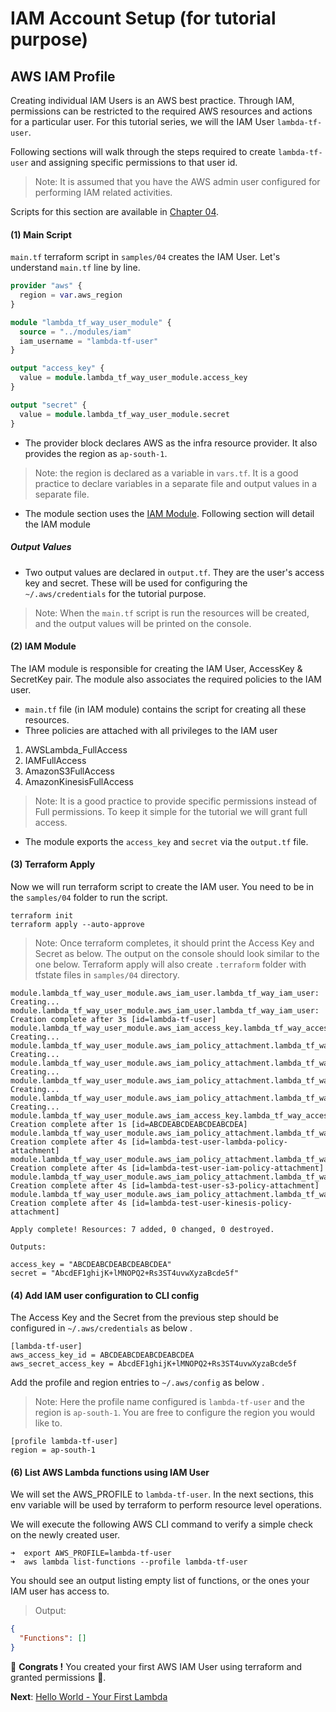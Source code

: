# IAM Account Setup (for tutorial purpose)

## AWS IAM Profile
Creating individual IAM Users is an AWS best practice. Through IAM, permissions can be restricted to the 
required AWS resources and actions for a particular user. For this tutorial series, we will 
the IAM User `lambda-tf-user`.

Following sections will walk through the steps required to create `lambda-tf-user` and assigning specific permissions 
to that user id.

> Note: It is assumed that you have the AWS admin user configured for performing IAM related activities.

Scripts for this section are available in [Chapter 04](../samples/04).

#### (1) Main Script
`main.tf` terraform script in `samples/04` creates the IAM User. Let's understand `main.tf` line by line. 

```terraform
provider "aws" {
  region = var.aws_region
}

module "lambda_tf_way_user_module" {
  source = "../modules/iam"
  iam_username = "lambda-tf-user"
}

output "access_key" {
  value = module.lambda_tf_way_user_module.access_key
}

output "secret" {
  value = module.lambda_tf_way_user_module.secret
}
``` 

- The provider block declares AWS as the infra resource provider. It also provides the region as `ap-south-1`. 
> Note: the region is declared as a variable in `vars.tf`. It is a good practice to declare variables in a separate file
and output values in a separate file.
- The module section uses the [IAM Module](../samples/modules/iam). Following section will detail the IAM module
##### Output Values
- Two output values are declared in `output.tf`. They are the user's access key and secret. These will be used for 
configuring the `~/.aws/credentials` for the tutorial purpose.
> Note: When the `main.tf` script is run the resources will be created, and the output values will be 
printed on the console.

#### (2) IAM Module
The IAM module is responsible for creating the IAM User, AccessKey & SecretKey pair. The module also associates 
the required policies to the IAM user. 
- `main.tf` file (in IAM module) contains the script for creating all these resources.
- Three policies are attached with all privileges to the IAM user
1. AWSLambda_FullAccess
2. IAMFullAccess
3. AmazonS3FullAccess
4. AmazonKinesisFullAccess

>Note: It is a good practice to provide specific permissions instead of Full permissions. To keep it simple for 
the tutorial we will grant full access.  

- The module exports the `access_key` and `secret` via the `output.tf` file.

#### (3) Terraform Apply
Now we will run terraform script to create the IAM user. You need to be in the `samples/04` folder to run the script. 

```shell script
terraform init
terraform apply --auto-approve  
```
> Note: Once terraform completes, it should print the Access Key and Secret as below. 
The output on the console should look similar to the one below.
Terraform apply will also create `.terraform` folder with tfstate files in `samples/04` directory.

```shell script
module.lambda_tf_way_user_module.aws_iam_user.lambda_tf_way_iam_user: Creating...
module.lambda_tf_way_user_module.aws_iam_user.lambda_tf_way_iam_user: Creation complete after 3s [id=lambda-tf-user]
module.lambda_tf_way_user_module.aws_iam_access_key.lambda_tf_way_access_key: Creating...
module.lambda_tf_way_user_module.aws_iam_policy_attachment.lambda_tf_way_lambda_policy: Creating...
module.lambda_tf_way_user_module.aws_iam_policy_attachment.lambda_tf_way_iam_policy: Creating...
module.lambda_tf_way_user_module.aws_iam_policy_attachment.lambda_tf_way_s3_policy: Creating...
module.lambda_tf_way_user_module.aws_iam_policy_attachment.lambda_tf_way_kinesis_policy: Creating...
module.lambda_tf_way_user_module.aws_iam_access_key.lambda_tf_way_access_key: Creation complete after 1s [id=ABCDEABCDEABCDEABCDEA]
module.lambda_tf_way_user_module.aws_iam_policy_attachment.lambda_tf_way_lambda_policy: Creation complete after 4s [id=lambda-test-user-lambda-policy-attachment]
module.lambda_tf_way_user_module.aws_iam_policy_attachment.lambda_tf_way_iam_policy: Creation complete after 4s [id=lambda-test-user-iam-policy-attachment]
module.lambda_tf_way_user_module.aws_iam_policy_attachment.lambda_tf_way_s3_policy: Creation complete after 4s [id=lambda-test-user-s3-policy-attachment]
module.lambda_tf_way_user_module.aws_iam_policy_attachment.lambda_tf_way_kinesis_policy: Creation complete after 4s [id=lambda-test-user-kinesis-policy-attachment]

Apply complete! Resources: 7 added, 0 changed, 0 destroyed.

Outputs:

access_key = "ABCDEABCDEABCDEABCDEA"
secret = "AbcdEF1ghijK+lMNOPQ2+Rs3ST4uvwXyzaBcde5f"
```

#### (4) Add IAM user configuration to CLI config
The Access Key and the Secret from the previous step should be configured in `~/.aws/credentials` as below . 

```
[lambda-tf-user]
aws_access_key_id = ABCDEABCDEABCDEABCDEA
aws_secret_access_key = AbcdEF1ghijK+lMNOPQ2+Rs3ST4uvwXyzaBcde5f
```

Add the profile and region entries to `~/.aws/config` as below .
> Note: Here the profile name configured is `lambda-tf-user` and the region is `ap-south-1`. You are free to configure
the region you would like to.  

```
[profile lambda-tf-user]
region = ap-south-1
```

#### (6) List AWS Lambda functions using IAM User
We will set the AWS_PROFILE to `lambda-tf-user`. In the next sections, this env variable will be used by terraform
to perform resource level operations. 

We will execute the following AWS CLI command to verify a simple check on the newly created user.

```shell script
➜  export AWS_PROFILE=lambda-tf-user
➜  aws lambda list-functions --profile lambda-tf-user
```
You should see an output listing empty list of functions, or the ones your IAM user has access to.
>Output:
```json
{
  "Functions": []
}
```

🏁 **Congrats !** You created your first AWS IAM User using terraform and granted permissions 🏁. 

**Next**: [Hello World - Your First Lambda](05-hello-world-your-first-lambda.md)